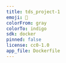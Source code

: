 ```yaml
---
title: tds_project-1
emoji: 🐨
colorFrom: gray
colorTo: indigo
sdk: docker
pinned: false
license: cc0-1.0
app_file: Dockerfile
---
```

